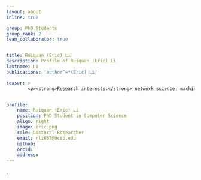 ```yaml
---
layout: about
inline: true

group: PhD Students
group_rank: 2
team_collaborator: true


title: Ruiquan (Eric) Li
description: Profile of Ruiquan (Eric) Li
lastname: Li
publications: 'author^=*(Eric) Li'

teaser: >
        <p><strong>Research interests:</strong> network science, machine learning, computer vision </p>


profile:
    name: Ruiquan (Eric) Li
    position: PhD Student in Computer Science
    align: right
    image: eric.png
    role: Doctoral Researcher
    email: rli667@ucsb.edu
    github: 
    orcid: 
    address:
---
```

.